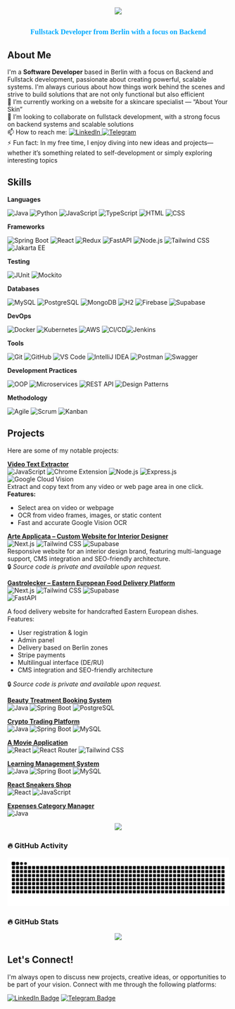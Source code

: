 

<h1 align="center">
    <img src="https://readme-typing-svg.herokuapp.com?font=Righteous&size=35&center=true&vCenter=true&width=500&height=70&duration=4000&lines=Hi+there!+👋;I'm+Aleksandra!" />
</h1>

<h3 align="center" style="font-family: Righteous; color: #00aaff;">
    Fullstack Developer from Berlin with a focus on Backend
</h3>

## About Me

I'm a **Software Developer** based in Berlin with a focus on Backend and Fullstack development, passionate about creating powerful, scalable systems. I'm always curious about how things work behind the scenes and strive to build solutions that are not only functional but also efficient
<br>🔭  I’m currently working on a website for a skincare specialist — “About Your Skin”<br>
👯 I’m looking to collaborate on fullstack development, with a strong focus on backend systems and scalable solutions<br>
📫 How to reach me: <a href="https://www.linkedin.com/in/aleksandra-cheidze-371148254/">
    <img src="https://img.shields.io/badge/LinkedIn-blue?style=for-the-badge&logo=linkedin&logoColor=white" alt="LinkedIn" width="50" height="20"/>
</a> <a href="https://t.me/AlexaCxeidze">
    <img src="https://img.shields.io/badge/Telegram-blue?style=for-the-badge&logo=telegram&logoColor=white" alt="Telegram" width="50" height="20"/>
</a> <br>
⚡ Fun fact: In my free time, I enjoy diving into new ideas and projects—whether it’s something related to self-development or simply exploring interesting topics


## Skills

 **Languages**  
 
 ![Java](https://img.shields.io/badge/Java-ED8B00?style=flat&logo=openjdk&logoColor=white) ![Python](https://img.shields.io/badge/Python-3776AB?style=flat&logo=python&logoColor=white)  ![JavaScript](https://img.shields.io/badge/JavaScript-F7DF1E?style=flat&logo=javascript&logoColor=black) ![TypeScript](https://img.shields.io/badge/TypeScript-3178C6?style=flat&logo=typescript&logoColor=white)  ![HTML](https://img.shields.io/badge/HTML5-E34F26?style=flat&logo=html5&logoColor=white) ![CSS](https://img.shields.io/badge/CSS3-1572B6?style=flat&logo=css3&logoColor=white)  

 **Frameworks**
 
 ![Spring Boot](https://img.shields.io/badge/Spring_Boot-6DB33F?style=flat&logo=spring-boot&logoColor=white) ![React](https://img.shields.io/badge/React-61DAFB?style=flat&logo=react&logoColor=black) ![Redux](https://img.shields.io/badge/Redux-764ABC?style=flat&logo=redux&logoColor=white) ![FastAPI](https://img.shields.io/badge/FastAPI-009688?style=flat&logo=fastapi&logoColor=white)  ![Node.js](https://img.shields.io/badge/Node.js-339933?style=flat&logo=nodedotjs&logoColor=white) ![Tailwind CSS](https://img.shields.io/badge/Tailwind_CSS-06B6D4?style=flat&logo=tailwindcss&logoColor=white)![Jakarta EE](https://img.shields.io/badge/Jakarta_EE-ED8B00?style=flat&logo=jakartaee&logoColor=white)  

**Testing**

![JUnit](https://img.shields.io/badge/JUnit-25A162?style=flat&logo=junit5&logoColor=white) ![Mockito](https://img.shields.io/badge/Mockito-FF9900?style=flat&logo=java&logoColor=white)  

**Databases**

![MySQL](https://img.shields.io/badge/MySQL-4479A1?style=flat&logo=mysql&logoColor=white) ![PostgreSQL](https://img.shields.io/badge/PostgreSQL-336791?style=flat&logo=postgresql&logoColor=white) ![MongoDB](https://img.shields.io/badge/MongoDB-47A248?style=flat&logo=mongodb&logoColor=white) ![H2](https://img.shields.io/badge/H2-003366?style=flat&logo=h2&logoColor=white) ![Firebase](https://img.shields.io/badge/Firebase-FFCA28?style=flat&logo=firebase&logoColor=black) ![Supabase](https://img.shields.io/badge/Supabase-3ECF8E?style=flat&logo=supabase&logoColor=white)

**DevOps**

![Docker](https://img.shields.io/badge/Docker-2496ED?style=flat&logo=docker&logoColor=white) ![Kubernetes](https://img.shields.io/badge/Kubernetes-326CE5?style=flat&logo=kubernetes&logoColor=white) ![AWS](https://img.shields.io/badge/AWS-232F3E?style=flat&logo=amazonaws&logoColor=white) ![CI/CD](https://img.shields.io/badge/CI/CD-000000?style=flat&logo=githubactions&logoColor=white)![Jenkins](https://img.shields.io/badge/Jenkins-D24939?style=flat&logo=jenkins&logoColor=white)  

**Tools**

![Git](https://img.shields.io/badge/Git-F05032?style=flat&logo=git&logoColor=white) ![GitHub](https://img.shields.io/badge/GitHub-181717?style=flat&logo=github&logoColor=white) ![VS Code](https://img.shields.io/badge/VS_Code-007ACC?style=flat&logo=visualstudiocode&logoColor=white) ![IntelliJ IDEA](https://img.shields.io/badge/IntelliJ_IDEA-000000?style=flat&logo=intellijidea&logoColor=white) ![Postman](https://img.shields.io/badge/Postman-FF6C37?style=flat&logo=postman&logoColor=white) ![Swagger](https://img.shields.io/badge/Swagger-85EA2D?style=flat&logo=swagger&logoColor=black)  

**Development Practices**

![OOP](https://img.shields.io/badge/OOP-4B0082?style=flat&logo=java&logoColor=white) ![Microservices](https://img.shields.io/badge/Microservices-FF4500?style=flat&logo=apachekafka&logoColor=white) ![REST API](https://img.shields.io/badge/RESTful_API-008080?style=flat&logo=rest&logoColor=white) ![Design Patterns](https://img.shields.io/badge/Design_Patterns-228B22?style=flat&logo=java&logoColor=white)  

**Methodology**

![Agile](https://img.shields.io/badge/Agile-FF5733?style=flat&logo=agile&logoColor=white) ![Scrum](https://img.shields.io/badge/Scrum-00A86B?style=flat&logo=scrum&logoColor=white) ![Kanban](https://img.shields.io/badge/Kanban-008080?style=flat&logo=kanban&logoColor=white)  

 


## Projects

Here are some of my notable projects:

**[Video Text Extractor](https://github.com/AleksandraCheidze/VTR.git)**  
![JavaScript](https://img.shields.io/badge/JavaScript-ES6+-F7DF1E?style=flat&logo=javascript&logoColor=black) ![Chrome Extension](https://img.shields.io/badge/Chrome_Extension-4285F4?style=flat&logo=google-chrome&logoColor=white) ![Node.js](https://img.shields.io/badge/Node.js-339933?style=flat&logo=node.js&logoColor=white) ![Express.js](https://img.shields.io/badge/Express.js-000000?style=flat&logo=express&logoColor=white) ![Google Cloud Vision](https://img.shields.io/badge/Google_Cloud_Vision-4285F4?style=flat&logo=google-cloud&logoColor=white)  
Extract and copy text from any video or web page area in one click.  
**Features:**  
- Select area on video or webpage  
- OCR from video frames, images, or static content  
- Fast and accurate Google Vision OCR   

**[Arte Applicata – Custom Website for Interior Designer](https://www.arteapplicata-design.de)**  
![Next.js](https://img.shields.io/badge/Next.js-000000?style=flat&logo=nextdotjs&logoColor=white) ![Tailwind CSS](https://img.shields.io/badge/Tailwind_CSS-06B6D4?style=flat&logo=tailwindcss&logoColor=white) ![Supabase](https://img.shields.io/badge/Supabase-3ECF8E?style=flat&logo=supabase&logoColor=white)   
Responsive website for an interior design brand, featuring multi-language support, CMS integration and SEO-friendly architecture.  
🔒 *Source code is private and available upon request.*

**[Gastrolecker – Eastern European Food Delivery Platform](https://www.gastrolecker.de)**  
![Next.js](https://img.shields.io/badge/Next.js-000000?style=flat&logo=nextdotjs&logoColor=white) ![Tailwind CSS](https://img.shields.io/badge/Tailwind_CSS-06B6D4?style=flat&logo=tailwindcss&logoColor=white) ![Supabase](https://img.shields.io/badge/Supabase-3ECF8E?style=flat&logo=supabase&logoColor=white)  
![FastAPI](https://img.shields.io/badge/FastAPI-009688?style=flat&logo=fastapi&logoColor=white)

A food delivery website for handcrafted Eastern European dishes.  
Features:  
- User registration & login
- Admin panel
- Delivery based on Berlin zones  
- Stripe payments  
- Multilingual interface (DE/RU)
- CMS integration and SEO-friendly architecture
  
🔒 *Source code is private and available upon request.*

**[Beauty Treatment Booking System](https://github.com/AleksandraCheidze/BeautyBook)**  
![Java](https://img.shields.io/badge/Java-ED8B00?style=flat&logo=openjdk&logoColor=white) ![Spring Boot](https://img.shields.io/badge/Spring_Boot-6DB33F?style=flat&logo=spring-boot&logoColor=white) ![PostgreSQL](https://img.shields.io/badge/PostgreSQL-336791?style=flat&logo=postgresql&logoColor=white)

**[Crypto Trading Platform](https://github.com/AleksandraCheidze/Cassandra_Trading.git)**  
![Java](https://img.shields.io/badge/Java-ED8B00?style=flat&logo=openjdk&logoColor=white) ![Spring Boot](https://img.shields.io/badge/Spring_Boot-6DB33F?style=flat&logo=spring-boot&logoColor=white) ![MySQL](https://img.shields.io/badge/MySQL-4479A1?style=flat&logo=mysql&logoColor=white)

**[A Movie Application](https://github.com/AleksandraCheidze/Movies.git)**  
![React](https://img.shields.io/badge/React-20232A?style=flat&logo=react&logoColor=61DAFB) ![React Router](https://img.shields.io/badge/React_Router-CA4245?style=flat&logo=react-router&logoColor=white) ![Tailwind CSS](https://img.shields.io/badge/Tailwind_CSS-38B2AC?style=flat&logo=tailwind-css&logoColor=white)

**[Learning Management System](https://github.com/AleksandraCheidze/LMS.git)**  
![Java](https://img.shields.io/badge/Java-ED8B00?style=flat&logo=openjdk&logoColor=white) ![Spring Boot](https://img.shields.io/badge/Spring_Boot-6DB33F?style=flat&logo=spring-boot&logoColor=white) ![MySQL](https://img.shields.io/badge/MySQL-4479A1?style=flat&logo=mysql&logoColor=white)

**[React Sneakers Shop](https://github.com/AleksandraCheidze/React-Sneakers.git)**  
![React](https://img.shields.io/badge/React-61DAFB?style=flat&logo=react&logoColor=black) ![JavaScript](https://img.shields.io/badge/JavaScript-F7DF1E?style=flat&logo=javascript&logoColor=black)

**[Expenses Category Manager](https://github.com/AleksandraCheidze/ExpensesCategoryManager.git)**  
![Java](https://img.shields.io/badge/Java-ED8B00?style=flat&logo=openjdk&logoColor=white)

  

<p align="center">
  <img src="https://github-readme-stats.vercel.app/api/top-langs/?username=AleksandraCheidze&layout=compact&theme=tokyonight&langs_count=6" />
</p>

### 🔥 GitHub Activity
<p align="center">
  <img src="https://raw.githubusercontent.com/AleksandraCheidze/AleksandraCheidze/output/github-contribution-grid-snake-dark.svg" />
</p>

### 🔥 GitHub Stats
<p align="center">
  <img src="https://github-readme-stats.vercel.app/api?username=AleksandraCheidze&show_icons=true&count_private=true&include_all_commits=true&theme=tokyonight" />
</p>




## Let's Connect!

I'm always open to discuss new projects, creative ideas, or opportunities to be part of your vision. Connect with me through the following platforms:

[![LinkedIn Badge](https://img.shields.io/badge/-LinkedIn-blue?style=flat-square&logo=Linkedin&logoColor=white&link=linkedin-url)](linkedin-url)
[![Telegram Badge](https://img.shields.io/badge/-Telegram-blue?style=flat-square&logo=Telegram&logoColor=white&link=telegram-url)](telegram-url)


